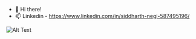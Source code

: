 - 👋 Hi there!
- 📫 Linkedin - https://www.linkedin.com/in/siddharth-negi-587495196/



![Alt Text](https://jonathantsang.github.io/assets/images/watchmen/c2.png)
<!---
siddharth-droid/siddharth-droid is a ✨ special ✨ repository because its `README.md` (this file) appears on your GitHub profile.
You can click the Preview link to take a look at your changes.
--->
